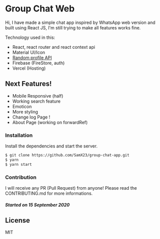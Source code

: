 # Group Chat Web

Hi, I have made a simple chat app inspired by WhatsApp web version and built using React JS, I'm still trying to make all features works fine.

Technology used in this:

- React, react router and react context api
- Material UI/Icon
- [Random profile API](https://avatars.dicebear.com/)
- Firebase (FireStore, auth)
- Vercel (Hosting)

## Next Features!

- Mobile Responsive (half)
- Working search feature
- Emoticon
- More styling
- Change log Page !
- About Page (working on forwardRef)
<!-- https://material-ui.com/guides/composition/#link -->

### Installation

Install the dependencies and start the server.

```sh
$ git clone https://github.com/SamX23/group-chat-app.git
$ yarn
$ yarn start
```

### Contribution

I will receive any PR (Pull Request) from anyone! Please read the CONTRIBUTING.md for more informations.

##### Started on 15 September 2020

## License

MIT
